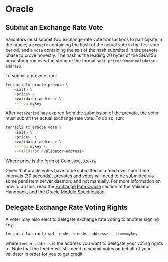 # Oracle

## Submit an Exchange Rate Vote

Validators must submit two exchange rate vote transactions to participate in the oracle; a `prevote` containing the hash of the actual vote in the first vote period, and a `vote` containing the salt of the hash submitted in the prevote phase to prove honestly. The hash is the leading 20 bytes of the SHA256 hexa string run over the string of the format `salt:price:denom:validator-address`.

To submit a prevote, run:

```bash
terracli tx oracle prevote \
    <salt> \
    <price> \
    <validator_address> \
    --from mykey
```

After `VotePeriod` has expired from the submission of the prevote, the voter must submit the actual exchange rate vote. To do so, run:

```bash
terracli tx oracle vote \
    <salt> \
    <price>  \
    <validator_address> \
    --from mykey \
    --validator <validator-address>
```

Where price is the form of Coin `8890.32ukrw`

Given that oracle votes have to be submitted in a feed over short time intervals (30 seconds), prevotes and votes will need to be submitted via some persistent server daemon, and not manually. For more information on how to do this, read the [Exchange Rate Oracle](../validator/oracle.md) section of the Validator Handbook, and the [Oracle Module Specification](../dev/spec-oracle.md).

## Delegate Exchange Rate Voting Rights

A voter may also elect to delegate exchange rate voting to another signing key.

```bash
terracli tx oracle set-feeder <feeder_address> --from=mykey
```

where `feeder_address` is the address you want to delegate your voting rights to. Note that the feeder will still need to submit votes on behalf of your validator in order for you to get credit.
